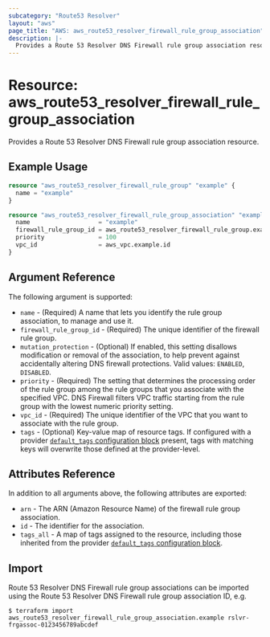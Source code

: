 ```yaml
---
subcategory: "Route53 Resolver"
layout: "aws"
page_title: "AWS: aws_route53_resolver_firewall_rule_group_association"
description: |-
  Provides a Route 53 Resolver DNS Firewall rule group association resource.
---
```


# Resource: aws_route53_resolver_firewall_rule_group_association

Provides a Route 53 Resolver DNS Firewall rule group association resource.

## Example Usage

```terraform
resource "aws_route53_resolver_firewall_rule_group" "example" {
  name = "example"
}

resource "aws_route53_resolver_firewall_rule_group_association" "example" {
  name                   = "example"
  firewall_rule_group_id = aws_route53_resolver_firewall_rule_group.example.id
  priority               = 100
  vpc_id                 = aws_vpc.example.id
}
```

## Argument Reference

The following argument is supported:

* `name` - (Required) A name that lets you identify the rule group association, to manage and use it.
* `firewall_rule_group_id` - (Required) The unique identifier of the firewall rule group.
* `mutation_protection` - (Optional) If enabled, this setting disallows modification or removal of the association, to help prevent against accidentally altering DNS firewall protections. Valid values: `ENABLED`, `DISABLED`.
* `priority` - (Required) The setting that determines the processing order of the rule group among the rule groups that you associate with the specified VPC. DNS Firewall filters VPC traffic starting from the rule group with the lowest numeric priority setting.
* `vpc_id` - (Required) The unique identifier of the VPC that you want to associate with the rule group.
* `tags` - (Optional) Key-value map of resource tags. If configured with a provider [`default_tags` configuration block](/docs/providers/aws/index.html#default_tags-configuration-block) present, tags with matching keys will overwrite those defined at the provider-level.

## Attributes Reference

In addition to all arguments above, the following attributes are exported:

* `arn` - The ARN (Amazon Resource Name) of the firewall rule group association.
* `id` - The identifier for the association.
* `tags_all` - A map of tags assigned to the resource, including those inherited from the provider [`default_tags` configuration block](/docs/providers/aws/index.html#default_tags-configuration-block).

## Import

Route 53 Resolver DNS Firewall rule group associations can be imported using the Route 53 Resolver DNS Firewall rule group association ID, e.g.

```
$ terraform import aws_route53_resolver_firewall_rule_group_association.example rslvr-frgassoc-0123456789abcdef
```

